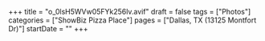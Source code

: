 +++
title = "o_0lsH5WVw05FYk256lv.avif"
draft = false
tags = ["Photos"]
categories = ["ShowBiz Pizza Place"]
pages = ["Dallas, TX (13125 Montfort Dr)"]
startDate = ""
+++
